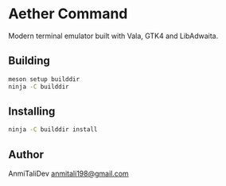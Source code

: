 # Aether Command

Modern terminal emulator built with Vala, GTK4 and LibAdwaita.

## Building

```bash
meson setup builddir
ninja -C builddir
```

## Installing

```bash
ninja -C builddir install
```

## Author

AnmiTaliDev <anmitali198@gmail.com>